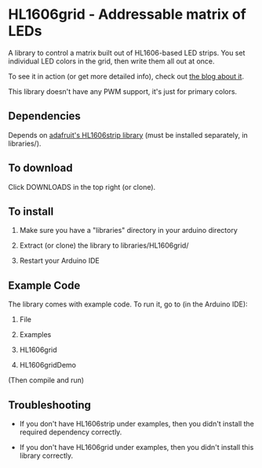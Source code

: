 # HL1606grid - Addressable matrix of LEDs

A library to control a matrix built out of HL1606-based LED strips. You set individual LED colors in the grid, then write them all out at once.

To see it in action (or get more detailed info), check out [the blog about it](http://www.plainlystated.com/2011/09/addressable-led-grid/).

This library doesn't have any PWM support, it's just for primary colors.

## Dependencies

Depends on [adafruit's HL1606strip library](https://github.com/adafruit/HL1606-LED-Strip) (must be installed separately, in libraries/).

## To download

Click DOWNLOADS in the top right (or clone).

## To install

1. Make sure you have a "libraries" directory in your arduino directory

2. Extract (or clone) the library to libraries/HL1606grid/

3. Restart your Arduino IDE

## Example Code

The library comes with example code. To run it, go to (in the Arduino IDE):

1. File

2. Examples

3. HL1606grid

4. HL1606gridDemo

(Then compile and run)

## Troubleshooting

* If you don't have HL1606strip under examples, then you didn't install the required dependency correctly.

* If you don't have HL1606grid under examples, then you didn't install this library correctly.
